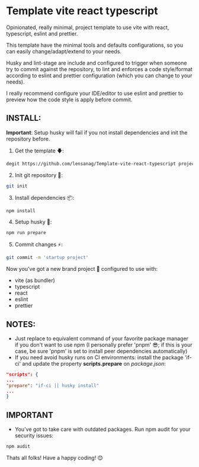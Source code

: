 # Template vite react typescript

Opinionated, really minimal, project template to use vite with react, typescript, eslint and prettier.

This template have the minimal tools and defaults configurations, so you can easily change/adapt/extend to your needs.

Husky and lint-stage are include and configured to trigger when someone try to commit against the repository, to lint and enforces a code style/format according to eslint and prettier configuration (which you can change to your needs).

I really recommend configure your IDE/editor to use eslint and prettier to preview how the code style is apply before commit.

## INSTALL:
**Important**: Setup husky will fail if you not install dependencies and init the repository before. 

1. Get the template 🡇:

```bash
degit https://github.com/lensanag/Template-vite-react-typescript project-name && cd project-name
```

2. Init git repository 🐙:

```bash
git init
```

3. Install dependencies 📦:

```bash
npm install
```

4. Setup husky 🐶:

```bash
npm run prepare
```

5. Commit changes ⚡:

```bash
git commit -m 'startup project'
```

Now you've got a new brand project 💯 configured to use with:

- vite (as bundler)
- typescript
- react
- eslint
- prettier

## NOTES:

- Just replace to equivalent command of your favorite package manager if you don't want to use npm (I personally prefer 'pnpm' 😎; if this is your case, be sure 'pnpm' is set to install peer dependencies automatically)
- If you need avoid husky runs on CI environments: install the package 'if-ci' and update the property **scripts.prepare** on *package.json*:
```json
"scripts": {
...
"prepare": "if-ci || husky install"
...
}
```

## IMPORTANT

- You've got to take care with outdated packages. Run npm audit for your security issues:

```bash
npm audit
```

Thats all folks! Have a happy coding! 😊

